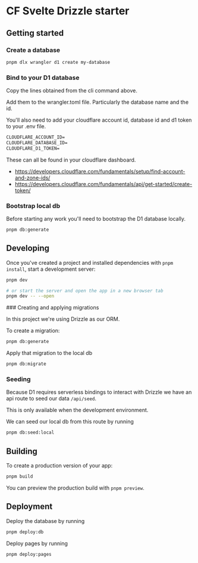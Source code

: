 # CF Svelte Drizzle starter

## Getting started

### Create a database

```bash
pnpm dlx wrangler d1 create my-database
```

### Bind to your D1 database

Copy the lines obtained from the cli command above.

Add them to the wrangler.toml file. Particularly the database name and the id.

You'll also need to add your cloudflare account id, database id and d1 token to your .env file.

```txt
CLOUDFLARE_ACCOUNT_ID=
CLOUDFLARE_DATABASE_ID=
CLOUDFLARE_D1_TOKEN=
```

These can all be found in your cloudflare dashboard.

- https://developers.cloudflare.com/fundamentals/setup/find-account-and-zone-ids/
- https://developers.cloudflare.com/fundamentals/api/get-started/create-token/

### Bootstrap local db

Before starting any work you'll need to bootstrap the D1 database locally.

```bash
pnpm db:generate
```

## Developing

Once you've created a project and installed dependencies with `pnpm install`, start a development server:

```bash
pnpm dev

# or start the server and open the app in a new browser tab
pnpm dev -- --open
```

### Creating and applying migrations

In this project we're using Drizzle as our ORM.

To create a migration:

```bash
pnpm db:generate
```

Apply that migration to the local db

```bash
pnpm db:migrate
```

### Seeding

Because D1 requires serverless bindings to interact with Drizzle we have an api route to seed our data `/api/seed`.

This is only available when the development environment.

We can seed our local db from this route by running

```bash
pnpm db:seed:local
```

## Building

To create a production version of your app:

```bash
pnpm build
```

You can preview the production build with `pnpm preview`.

## Deployment

Deploy the database by running

```bash
pnpm deploy:db
```

Deploy pages by running

```bash
pnpm deploy:pages
```
